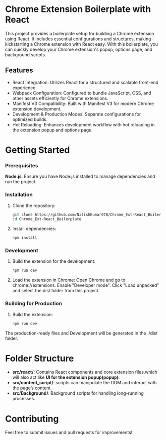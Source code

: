 # Chrome Extension Boilerplate with React
This project provides a boilerplate setup for building a Chrome extension using React. It includes essential configurations and structures, making kickstarting a Chrome extension with React easy. With this boilerplate, you can quickly develop your Chrome extension's popup, options page, and background scripts.

## Features
- React Integration: Utilizes React for a structured and scalable front-end experience.
- Webpack Configuration: Configured to bundle JavaScript, CSS, and other assets efficiently for Chrome extensions.
- Manifest V3 Compatibility: Built with Manifest V3 for modern Chrome extension development.
- Development & Production Modes: Separate configurations for optimized builds.
- Hot Reloading: Enhances development workflow with hot reloading in the extension popup and options page.

# Getting Started
### Prerequisites
**Node.js**: Ensure you have Node.js installed to manage dependencies and run the project.
### Installation
1. Clone the repository:
   ```bash
   git clone https://github.com/NitishKumar078/Chrome_Ext-React_Boilerplate.git
   cd Chrome_Ext-React_Boilerplate
   ```

2. Install dependencies:

   ```bash
   npm install
   ```
### Development
1. Build the extension for the development:

   ```bash
   npm run dev
   ```
2. Load the extension in Chrome:
  Open Chrome and go to chrome://extensions.
  Enable "Developer mode".
  Click "Load unpacked" and select the dist folder from this project.

### Building for Production
1. Build the extension:

   ```bash
   npm run dev
   ```
The production-ready files and Development will be generated in the ./dist folder.

# Folder Structure
- **src/react/**: Contains React components and core extension files.which will also act like **UI for the extension popup(popup)**.
- **src/content_script/**: scripts can manipulate the DOM and interact with the page’s content.
- **src/Background/**: Background scripts for handling long-running processes.

# Contributing
Feel free to submit issues and pull requests for improvements!

